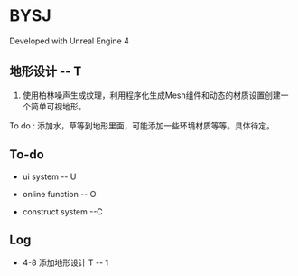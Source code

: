 # BYSJ

Developed with Unreal Engine 4

## 地形设计 -- T

1. 使用柏林噪声生成纹理，利用程序化生成Mesh组件和动态的材质设置创建一个简单可视地形。

To do : 添加水，草等到地形里面，可能添加一些环境材质等等。具体待定。

## To-do

 * ui system -- U
 
 * online function -- O
 
 * construct system --C
 
 ## Log 
 
 * 4-8 添加地形设计 T -- 1
